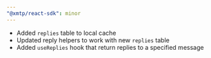 ```yaml
---
"@xmtp/react-sdk": minor
---
```


- Added `replies` table to local cache
- Updated reply helpers to work with new `replies` table
- Added `useReplies` hook that return replies to a specified message
